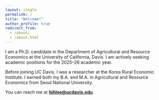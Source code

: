 ```yaml
---
layout: single
permalink: /
title: "Welcome!"
author_profile: true
redirect_from: 
  - /about/
  - /about.html
---
```


I am a Ph.D. candidate in the Department of Agricultural and Resource Economics at the University of California, Davis. I am actively seeking academic positions for the 2025–26 academic year.

Before joining UC Davis, I was a researcher at the Korea Rural Economic Institute. I earned both my B.A. and M.A. in Agricultural and Resource Economics from Seoul National University.

You can reach me at **hjhlee@ucdavis.edu**.
